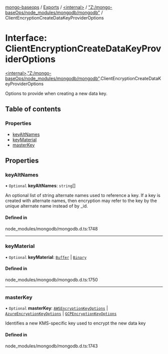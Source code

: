 [mongo-baseops](../README.md) / [Exports](../modules.md) / [\<internal\>](../modules/internal_.md) / ["Z:/mongo-baseOps/node\_modules/mongodb/mongodb"](../modules/internal_._Z__mongo_baseOps_node_modules_mongodb_mongodb_.md) / ClientEncryptionCreateDataKeyProviderOptions

# Interface: ClientEncryptionCreateDataKeyProviderOptions

[\<internal\>](../modules/internal_.md).["Z:/mongo-baseOps/node\_modules/mongodb/mongodb"](../modules/internal_._Z__mongo_baseOps_node_modules_mongodb_mongodb_.md).ClientEncryptionCreateDataKeyProviderOptions

Options to provide when creating a new data key.

## Table of contents

### Properties

- [keyAltNames](internal_._Z__mongo_baseOps_node_modules_mongodb_mongodb_.ClientEncryptionCreateDataKeyProviderOptions.md#keyaltnames)
- [keyMaterial](internal_._Z__mongo_baseOps_node_modules_mongodb_mongodb_.ClientEncryptionCreateDataKeyProviderOptions.md#keymaterial)
- [masterKey](internal_._Z__mongo_baseOps_node_modules_mongodb_mongodb_.ClientEncryptionCreateDataKeyProviderOptions.md#masterkey)

## Properties

### keyAltNames

• `Optional` **keyAltNames**: `string`[]

An optional list of string alternate names used to reference a key.
If a key is created with alternate names, then encryption may refer to the key by the unique alternate name instead of by _id.

#### Defined in

node_modules/mongodb/mongodb.d.ts:1748

___

### keyMaterial

• `Optional` **keyMaterial**: [`Buffer`](internal_.Buffer.md) \| [`Binary`](../classes/internal_._Z__mongo_baseOps_node_modules_mongodb_mongodb_.Binary.md)

#### Defined in

node_modules/mongodb/mongodb.d.ts:1750

___

### masterKey

• `Optional` **masterKey**: [`AWSEncryptionKeyOptions`](internal_._Z__mongo_baseOps_node_modules_mongodb_mongodb_.AWSEncryptionKeyOptions.md) \| [`AzureEncryptionKeyOptions`](internal_._Z__mongo_baseOps_node_modules_mongodb_mongodb_.AzureEncryptionKeyOptions.md) \| [`GCPEncryptionKeyOptions`](internal_._Z__mongo_baseOps_node_modules_mongodb_mongodb_.GCPEncryptionKeyOptions.md)

Identifies a new KMS-specific key used to encrypt the new data key

#### Defined in

node_modules/mongodb/mongodb.d.ts:1743
